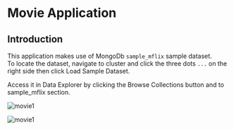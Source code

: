 # Movie Application
## Introduction
This application makes use of MongoDb `sample_mflix` sample dataset.  
To locate the dataset, navigate to cluster and click the three dots `...` on the right side then click Load Sample Dataset.  

Access it in Data Explorer by clicking the Browse Collections button and to sample_mflix section.  

![movie1](movie1.png?raw=true "movie1")




![movie1](movie1.png?raw=true "movie1")


